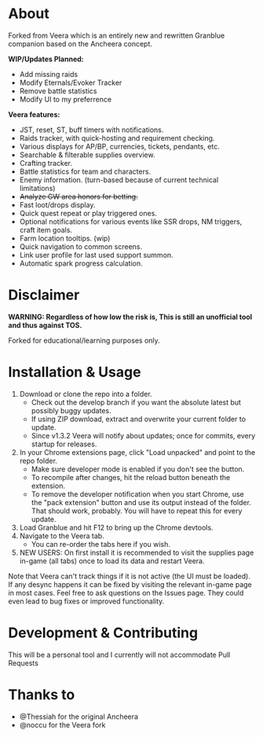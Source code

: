 # About

Forked from Veera which is an entirely new and rewritten Granblue companion based on the Ancheera concept.

**WIP/Updates Planned:**
- Add missing raids
- Modify Eternals/Evoker Tracker
- Remove battle statistics
- Modify UI to my preferrence

**Veera features:**

- JST, reset, ST, buff timers with notifications.
- Raids tracker, with quick-hosting and requirement checking.
- Various displays for AP/BP, currencies, tickets, pendants, etc.
- Searchable & filterable supplies overview.
- Crafting tracker.
- Battle statistics for team and characters.
- Enemy information. (turn-based because of current technical limitations)
- ~~Analyze GW area honors for betting.~~
- Fast loot/drops display.
- Quick quest repeat or play triggered ones.
- Optional notifications for various events like SSR drops, NM triggers, craft item goals.
- Farm location tooltips. (wip)
- Quick navigation to common screens.
- Link user profile for last used support summon.
- Automatic spark progress calculation.

# Disclaimer

__WARNING: Regardless of how low the risk is, This is still an unofficial tool and thus against TOS.__

Forked for educational/learning purposes only.

# Installation & Usage

1. Download or clone the repo into a folder.
   * Check out the develop branch if you want the absolute latest but possibly buggy updates.
   * If using ZIP download, extract and overwrite your current folder to update.
   * Since v1.3.2 Veera will notify about updates; once for commits, every startup for releases.
2. In your Chrome extensions page, click "Load unpacked" and point to the repo folder.
   * Make sure developer mode is enabled if you don't see the button.
   * To recompile after changes, hit the reload button beneath the extension.
   * To remove the developer notification when you start Chrome, use the "pack extension" button and use its output instead of the folder. That should work, probably. You will have to repeat this for every update.
1. Load Granblue and hit F12 to bring up the Chrome devtools.
2. Navigate to the Veera tab.
   * You can re-order the tabs here if you wish.
3. NEW USERS: On first install it is recommended to visit the supplies page in-game (all tabs) once to load its data and restart Veera.

Note that Veera can't track things if it is not active (the UI must be loaded).
If any desync happens it can be fixed by visiting the relevant in-game page in most cases.
Feel free to ask questions on the Issues page. They could even lead to bug fixes or improved functionality.

# Development & Contributing

This will be a personal tool and I currently will not accommodate Pull Requests

# Thanks to

- @Thessiah for the original Ancheera
- @noccu for the Veera fork
